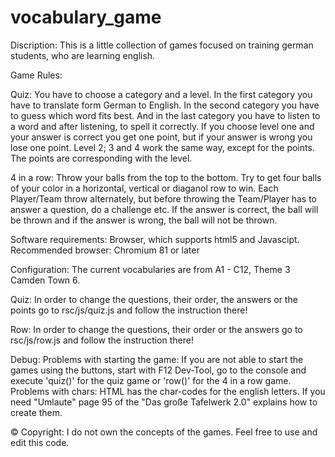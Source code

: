 # vocabulary_game
Discription: 
This is a little collection of games focused on training german students, who are learning english.

Game Rules:

Quiz:
You have to choose a category and a level.
In the first category you have to translate form German to English.
In the second category you have to guess which word fits best.
And in the last category you have to listen to a word and after listening, to spell it correctly.
If you choose level one and your answer is correct you get one point, but if your answer is wrong you lose one point.
Level 2; 3 and 4 work the same way, except for the points. The points are corresponding with the level.

4 in a row:
Throw your balls from the top to the bottom.
Try to get four balls of your color in a horizontal, vertical or diaganol row to win. 
Each Player/Team throw alternately, but before throwing the Team/Player has to answer a question, do a challenge etc.
If the answer is correct, the ball will be thrown and if the answer is wrong, the ball will not be thrown.


Software requirements:
Browser, which supports html5 and Javascipt.
Recommended browser: Chromium 81 or later

Configuration:
The current vocabularies are from A1 - C12, Theme 3 Camden Town 6.

Quiz:
In order to change the questions, their order, the answers or the points go to rsc/js/quiz.js and follow the instruction there!

Row:
In order to change the questions, their order or the answers go to rsc/js/row.js and follow the instruction there!


Debug:
Problems with starting the game: If you are not able to start the games using the buttons, start with F12 Dev-Tool, go to the console and execute 'quiz()' for the quiz game or 'row()' for the 4 in a row game.
Problems with chars: HTML has the char-codes for the english letters. If you need "Umlaute" page 95 of the "Das große Tafelwerk 2.0" explains how to create them. 


© Copyright:
I do not own the concepts of the games.
Feel free to use and edit this code.
